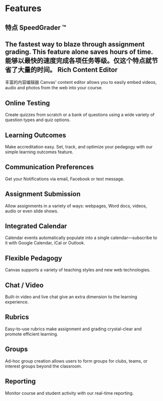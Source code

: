 Features
========
特点
SpeedGrader ™
-------------

The fastest way to blaze through assignment grading. This feature alone saves hours of time.
能够以最快的速度完成各项任务等级。仅这个特点就节省了大量的时间。
Rich Content Editor
-------------------
丰富的内容编辑器
Canvas' content editor allows you to easily embed videos, audio and photos from the web into your course.

Online Testing
--------------

Create quizzes from scratch or a bank of questions using a wide variety of question types and quiz options.

Learning Outcomes
-----------------

Make accreditation easy. Set, track, and optimize your pedagogy with our simple learning outcomes feature.

Communication Preferences
-------------------------

Get your Notifications via email, Facebook or text message.

Assignment Submission
---------------------

Allow assignments in a variety of ways: webpages, Word docs, videos, audio or even slide shows.

Integrated Calendar
-------------------

Calendar events automatically populate into a single calendar—subscribe to it with Google Calendar, iCal or Outlook.

Flexible Pedagogy
-----------------

Canvas supports a variety of teaching styles and new web technologies.

Chat / Video
------------

Built-in video and live chat give an extra dimension to the learning experience.

Rubrics
-------

Easy-to-use rubrics make assignment and grading crystal-clear and promote efficient learning.


Groups
------

Ad-hoc group creation allows users to form groups for clubs, teams, or interest groups beyond the classroom.

Reporting
---------

Monitor course and student activity with our real-time reporting.

